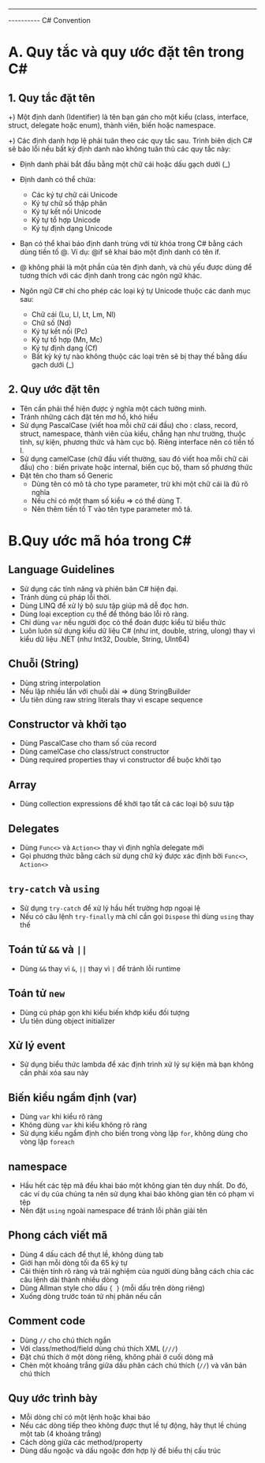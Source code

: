 
-------------------------
---------- C# Convention

# A. Quy tắc và quy ước đặt tên trong C#
## 1. Quy tắc đặt tên
+) Một định danh (Identifier) là tên bạn gán cho một kiểu (class, interface, struct, delegate hoặc enum), thành viên, biến hoặc namespace.

+) Các định danh hợp lệ phải tuân theo các quy tắc sau. Trình biên dịch C# sẽ báo lỗi nếu bất kỳ định danh nào không tuân thủ các quy tắc này:

* Định danh phải bắt đầu bằng một chữ cái hoặc dấu gạch dưới (_)
* Định danh có thể chứa:

  * Các ký tự chữ cái Unicode
  * Ký tự chữ số thập phân
  * Ký tự kết nối Unicode
  * Ký tự tổ hợp Unicode
  * Ký tự định dạng Unicode

* Bạn có thể khai báo định danh trùng với từ khóa trong C# bằng cách dùng tiền tố @. Ví dụ: @if sẽ khai báo một định danh có tên if.
* @ không phải là một phần của tên định danh, và chủ yếu được dùng để tương thích với các định danh trong các ngôn ngữ khác.
* Ngôn ngữ C# chỉ cho phép các loại ký tự Unicode thuộc các danh mục sau:
  * Chữ cái (Lu, Ll, Lt, Lm, Nl)
  * Chữ số (Nd)
  * Ký tự kết nối (Pc)
  * Ký tự tổ hợp (Mn, Mc)
  * Ký tự định dạng (Cf)
  * Bất kỳ ký tự nào không thuộc các loại trên sẽ bị thay thế bằng dấu gạch dưới (_)

## 2. Quy ước đặt tên

* Tên cần phải thể hiện được ý nghĩa một cách tường minh.
* Tránh những cách đặt tên mơ hồ, khó hiểu
* Sử dụng PascalCase (viết hoa mỗi chữ cái đầu) cho : class, record, struct, namespace, thành viên của kiểu, chẳng hạn như trường, thuộc tính, sự kiện, phương thức và hàm cục bộ. Riêng interface nên có tiền tố I.
* Sử dụng camelCase (chữ đầu viết thường, sau đó viết hoa mỗi chữ cái đầu) cho : biến private hoặc internal, biến cục bộ, tham số phương thức
* Đặt tên cho tham số Generic
  * Dùng tên có mô tả cho type parameter, trừ khi một chữ cái là đủ rõ nghĩa
  * Nếu chỉ có một tham số kiểu => có thể dùng T.
  * Nên thêm tiền tố T vào tên type parameter mô tả.

# B.Quy ước mã hóa trong C#

## Language Guidelines

* Sử dụng các tính năng và phiên bản C# hiện đại.
* Tránh dùng cú pháp lỗi thời.
* Dùng LINQ để xử lý bộ sưu tập giúp mã dễ đọc hơn.
* Dùng loại exception cụ thể để thông báo lỗi rõ ràng.
* Chỉ dùng ```var``` nếu người đọc có thể đoán được kiểu từ biểu thức
* Luôn luôn sử dụng kiểu dữ liệu C# (như int, double, string, ulong) thay vì kiểu dữ liệu .NET (như Int32, Double, String, UInt64)

## Chuỗi (String)

* Dùng string interpolation
* Nếu lặp nhiều lần với chuỗi dài => dùng StringBuilder
* Ưu tiên dùng raw string literals thay vì escape sequence

## Constructor và khởi tạo

* Dùng PascalCase cho tham số của record
* Dùng camelCase cho class/struct constructor
* Dùng required properties thay vì constructor để buộc khởi tạo

## Array

* Dùng collection expressions để khởi tạo tất cả các loại bộ sưu tập

## Delegates

* Dùng `Func<>` và `Action<>` thay vì định nghĩa delegate mới
* Gọi phương thức bằng cách sử dụng chữ ký được xác định bởi `Func<>`, `Action<>`

## `try-catch` và `using`

* Sử dụng `try-catch` để xử lý hầu hết trường hợp ngoại lệ
* Nếu có câu lệnh `try-finally` mà chỉ cần gọi `Dispose` thì dùng `using` thay thế

## Toán tử `&&` và `||`

* Dùng `&&` thay vì `&`, `||` thay vì `|` để tránh lỗi runtime

## Toán tử `new`

* Dùng cú pháp gọn khi kiểu biến khớp kiểu đối tượng
* Ưu tiên dùng object initializer

## Xử lý event

* Sử dụng biểu thức lambda để xác định trình xử lý sự kiện mà bạn không cần phải xóa sau này

## Biến kiểu ngầm định (var)

* Dùng `var` khi kiểu rõ ràng
* Không dùng `var` khi kiểu không rõ ràng
* Sử dụng kiểu ngầm định cho biến trong vòng lặp `for`, không dùng cho vòng lặp `foreach`

## namespace

* Hầu hết các tệp mã đều khai báo một không gian tên duy nhất. Do đó, các ví dụ của chúng ta nên sử dụng khai báo không gian tên có phạm vi tệp
* Nên đặt `using` ngoài namespace để tránh lỗi phân giải tên

## Phong cách viết mã

* Dùng 4 dấu cách để thụt lề, không dùng tab
* Giới hạn mỗi dòng tối đa 65 ký tự
* Cải thiện tính rõ ràng và trải nghiệm của người dùng bằng cách chia các câu lệnh dài thành nhiều dòng
* Dùng Allman style cho dấu `{ }` (mỗi dấu trên dòng riêng)
* Xuống dòng trước toán tử nhị phân nếu cần

## Comment code

* Dùng `//` cho chú thích ngắn
* Với class/method/field dùng chú thích XML (`///`)
* Đặt chú thích ở một dòng riêng, không phải ở cuối dòng mã
* Chèn một khoảng trắng giữa dấu phân cách chú thích (`//`) và văn bản chú thích

## Quy ước trình bày 

* Mỗi dòng chỉ có một lệnh hoặc khai báo
* Nếu các dòng tiếp theo không được thụt lề tự động, hãy thụt lề chúng một tab (4 khoảng trắng)
* Cách dòng giữa các method/property
* Dùng dấu ngoặc và dấu ngoặc đơn hợp lý để biểu thị cấu trúc











